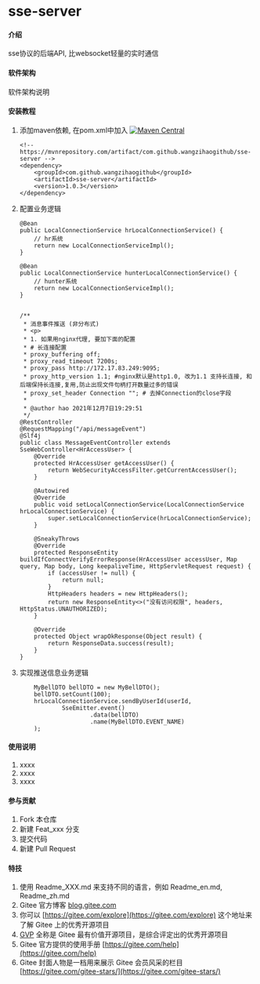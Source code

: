 # sse-server

#### 介绍
sse协议的后端API, 比websocket轻量的实时通信

#### 软件架构
软件架构说明


#### 安装教程

1.  添加maven依赖, 在pom.xml中加入 [![Maven Central](https://maven-badges.herokuapp.com/maven-central/com.github.wangzihaogithub/sse-server/badge.svg)](https://search.maven.org/search?q=g:com.github.wangzihaogithub%20AND%20a:sse-server)


        <!-- https://mvnrepository.com/artifact/com.github.wangzihaogithub/sse-server -->
        <dependency>
            <groupId>com.github.wangzihaogithub</groupId>
            <artifactId>sse-server</artifactId>
            <version>1.0.3</version>
        </dependency>
        
2.  配置业务逻辑


        @Bean
        public LocalConnectionService hrLocalConnectionService() {
            // hr系统
            return new LocalConnectionServiceImpl();
        }
    
        @Bean
        public LocalConnectionService hunterLocalConnectionService() {
            // hunter系统
            return new LocalConnectionServiceImpl();
        }
        
        
        /**
         * 消息事件推送 (非分布式)
         * <p>
         * 1. 如果用nginx代理, 要加下面的配置
         * # 长连接配置
         * proxy_buffering off;
         * proxy_read_timeout 7200s;
         * proxy_pass http://172.17.83.249:9095;
         * proxy_http_version 1.1; #nginx默认是http1.0, 改为1.1 支持长连接, 和后端保持长连接,复用,防止出现文件句柄打开数量过多的错误
         * proxy_set_header Connection ""; # 去掉Connection的close字段
         *
         * @author hao 2021年12月7日19:29:51
         */
        @RestController
        @RequestMapping("/api/messageEvent")
        @Slf4j
        public class MessageEventController extends SseWebController<HrAccessUser> {
            @Override
            protected HrAccessUser getAccessUser() {
                return WebSecurityAccessFilter.getCurrentAccessUser();
            }
        
            @Autowired
            @Override
            public void setLocalConnectionService(LocalConnectionService hrLocalConnectionService) {
                super.setLocalConnectionService(hrLocalConnectionService);
            }
        
            @SneakyThrows
            @Override
            protected ResponseEntity buildIfConnectVerifyErrorResponse(HrAccessUser accessUser, Map query, Map body, Long keepaliveTime, HttpServletRequest request) {
                if (accessUser != null) {
                    return null;
                }
                HttpHeaders headers = new HttpHeaders();
                return new ResponseEntity<>("没有访问权限", headers, HttpStatus.UNAUTHORIZED);
            }
        
            @Override
            protected Object wrapOkResponse(Object result) {
                return ResponseData.success(result);
            }
        }

3.  实现推送信息业务逻辑


            MyBellDTO bellDTO = new MyBellDTO();
            bellDTO.setCount(100);
            hrLocalConnectionService.sendByUserId(userId,
                    SseEmitter.event()
                            .data(bellDTO)
                            .name(MyBellDTO.EVENT_NAME)
            );

#### 使用说明

1.  xxxx
2.  xxxx
3.  xxxx

#### 参与贡献

1.  Fork 本仓库
2.  新建 Feat_xxx 分支
3.  提交代码
4.  新建 Pull Request


#### 特技

1.  使用 Readme\_XXX.md 来支持不同的语言，例如 Readme\_en.md, Readme\_zh.md
2.  Gitee 官方博客 [blog.gitee.com](https://blog.gitee.com)
3.  你可以 [https://gitee.com/explore](https://gitee.com/explore) 这个地址来了解 Gitee 上的优秀开源项目
4.  [GVP](https://gitee.com/gvp) 全称是 Gitee 最有价值开源项目，是综合评定出的优秀开源项目
5.  Gitee 官方提供的使用手册 [https://gitee.com/help](https://gitee.com/help)
6.  Gitee 封面人物是一档用来展示 Gitee 会员风采的栏目 [https://gitee.com/gitee-stars/](https://gitee.com/gitee-stars/)
